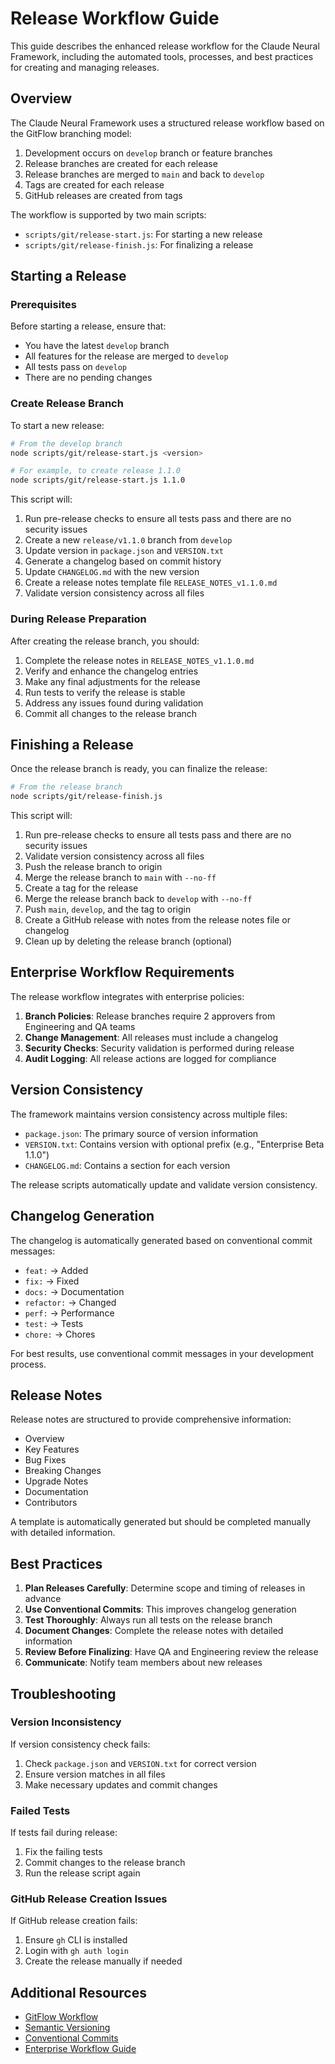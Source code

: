 # Release Workflow Guide

This guide describes the enhanced release workflow for the Claude Neural Framework, including the automated tools, processes, and best practices for creating and managing releases.

## Overview

The Claude Neural Framework uses a structured release workflow based on the GitFlow branching model:

1. Development occurs on `develop` branch or feature branches
2. Release branches are created for each release
3. Release branches are merged to `main` and back to `develop`
4. Tags are created for each release
5. GitHub releases are created from tags

The workflow is supported by two main scripts:
- `scripts/git/release-start.js`: For starting a new release
- `scripts/git/release-finish.js`: For finalizing a release

## Starting a Release

### Prerequisites

Before starting a release, ensure that:
- You have the latest `develop` branch
- All features for the release are merged to `develop`
- All tests pass on `develop`
- There are no pending changes

### Create Release Branch

To start a new release:

```bash
# From the develop branch
node scripts/git/release-start.js <version>

# For example, to create release 1.1.0
node scripts/git/release-start.js 1.1.0
```

This script will:

1. Run pre-release checks to ensure all tests pass and there are no security issues
2. Create a new `release/v1.1.0` branch from `develop`
3. Update version in `package.json` and `VERSION.txt`
4. Generate a changelog based on commit history
5. Update `CHANGELOG.md` with the new version
6. Create a release notes template file `RELEASE_NOTES_v1.1.0.md`
7. Validate version consistency across all files

### During Release Preparation

After creating the release branch, you should:

1. Complete the release notes in `RELEASE_NOTES_v1.1.0.md`
2. Verify and enhance the changelog entries
3. Make any final adjustments for the release
4. Run tests to verify the release is stable
5. Address any issues found during validation
6. Commit all changes to the release branch

## Finishing a Release

Once the release branch is ready, you can finalize the release:

```bash
# From the release branch
node scripts/git/release-finish.js
```

This script will:

1. Run pre-release checks to ensure all tests pass and there are no security issues
2. Validate version consistency across all files
3. Push the release branch to origin
4. Merge the release branch to `main` with `--no-ff`
5. Create a tag for the release
6. Merge the release branch back to `develop` with `--no-ff`
7. Push `main`, `develop`, and the tag to origin
8. Create a GitHub release with notes from the release notes file or changelog
9. Clean up by deleting the release branch (optional)

## Enterprise Workflow Requirements

The release workflow integrates with enterprise policies:

1. **Branch Policies**: Release branches require 2 approvers from Engineering and QA teams
2. **Change Management**: All releases must include a changelog
3. **Security Checks**: Security validation is performed during release
4. **Audit Logging**: All release actions are logged for compliance

## Version Consistency

The framework maintains version consistency across multiple files:
- `package.json`: The primary source of version information
- `VERSION.txt`: Contains version with optional prefix (e.g., "Enterprise Beta 1.1.0")
- `CHANGELOG.md`: Contains a section for each version

The release scripts automatically update and validate version consistency.

## Changelog Generation

The changelog is automatically generated based on conventional commit messages:

- `feat:` -> Added
- `fix:` -> Fixed
- `docs:` -> Documentation
- `refactor:` -> Changed
- `perf:` -> Performance
- `test:` -> Tests
- `chore:` -> Chores

For best results, use conventional commit messages in your development process.

## Release Notes

Release notes are structured to provide comprehensive information:

- Overview
- Key Features
- Bug Fixes
- Breaking Changes
- Upgrade Notes
- Documentation
- Contributors

A template is automatically generated but should be completed manually with detailed information.

## Best Practices

1. **Plan Releases Carefully**: Determine scope and timing of releases in advance
2. **Use Conventional Commits**: This improves changelog generation
3. **Test Thoroughly**: Always run all tests on the release branch
4. **Document Changes**: Complete the release notes with detailed information
5. **Review Before Finalizing**: Have QA and Engineering review the release
6. **Communicate**: Notify team members about new releases

## Troubleshooting

### Version Inconsistency

If version consistency check fails:
1. Check `package.json` and `VERSION.txt` for correct version
2. Ensure version matches in all files
3. Make necessary updates and commit changes

### Failed Tests

If tests fail during release:
1. Fix the failing tests
2. Commit changes to the release branch
3. Run the release script again

### GitHub Release Creation Issues

If GitHub release creation fails:
1. Ensure `gh` CLI is installed
2. Login with `gh auth login`
3. Create the release manually if needed

## Additional Resources

- [GitFlow Workflow](https://www.atlassian.com/git/tutorials/comparing-workflows/gitflow-workflow)
- [Semantic Versioning](https://semver.org/)
- [Conventional Commits](https://www.conventionalcommits.org/)
- [Enterprise Workflow Guide](./enterprise_workflow.md)